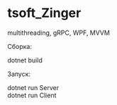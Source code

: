 # tsoft_Zinger
multithreading, gRPC, WPF, MVVM

Сборка: <br />

dotnet build <br />

Запуск: <br />

dotnet run Server <br />
dotnet run Client <br />